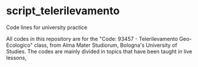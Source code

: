 # script_telerilevamento
Code lines for university practice

All codes in this repository are for the "Code: 93457 - Telerilevamento Geo-Ecologico" class, from Alma Mater Studiorum, Bologna's University of Studies.
The codes are mainly divided in topics that have been taught in live lessons, 
